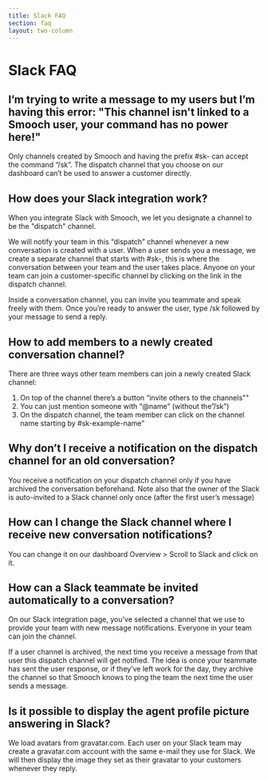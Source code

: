 ```yaml
---
title: Slack FAQ
section: faq
layout: two-column
---
```


# Slack FAQ

## I’m trying to write a message to my users but I’m having this error: "This channel isn't linked to a Smooch user, your command has no power here!"

Only channels created by Smooch and having the prefix #sk- can accept the command “/sk”.  The dispatch channel that you choose on our dashboard can’t be used to answer a customer directly.

## How does your Slack integration work?
When you integrate Slack with Smooch, we let you designate a channel to be the "dispatch" channel.

We will notify your team in this “dispatch” channel whenever a new conversation is created with a user. When a user sends you a message, we create a separate channel that starts with #sk-, this is where the conversation between your team and the user takes place. Anyone on your team can join a customer-specific channel by clicking on the link in the dispatch channel.

Inside a conversation channel, you can invite you teammate and speak freely with them. Once you’re ready to answer the user, type /sk followed by your message to send a reply.

## How to add members to a newly created conversation channel?

There are three ways other team members can join a newly created Slack channel:

1. On top of the channel there’s a button “invite others to the channels""
2. You can just mention someone with “@name” (without the”/sk”)
3. On the dispatch channel, the team member can click on the channel name starting by #sk-example-name"

## Why don’t I receive a notification on the dispatch channel for an old conversation?

You receive a notification on your dispatch channel only if you have archived the conversation beforehand. Note also that the owner of the Slack is auto-invited to a Slack channel only once (after the first user’s message)

## How can I change the Slack channel where I receive new conversation notifications?
You can change it on our dashboard Overview > Scroll to Slack and click on it.

## How can a Slack teammate be invited automatically to a conversation?
On our Slack integration page, you’ve selected a channel that we use to provide your team with new message notifications. Everyone in your team can join the channel.

If a user channel is archived, the next time you receive a message from that user this dispatch channel will get notified. The idea is once your teammate has sent the user response, or if they’ve left work for the day, they archive the channel so that Smooch knows to ping the team the next time the user sends a message.

## Is it possible to display the agent profile picture answering in Slack?
We load avatars from gravatar.com. Each user on your Slack team may create a gravatar.com account with the same e-mail they use for Slack. We will then display the image they set as their gravatar to your customers whenever they reply.
